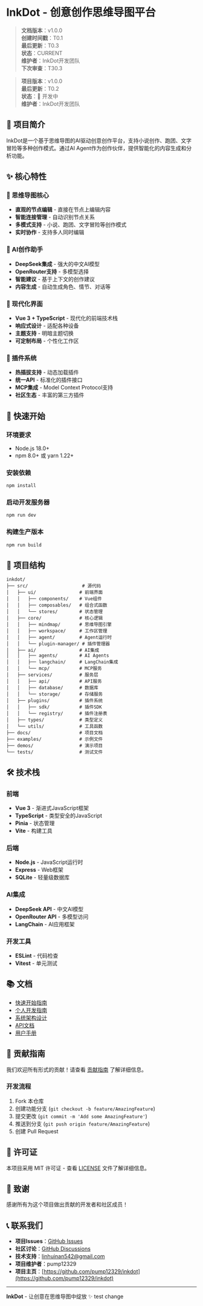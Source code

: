 # InkDot - 创意创作思维导图平台

> **文档版本**：v1.0.0  
> **创建时间戳**：T0.1  
> **最后更新**：T0.3  
> **状态**：CURRENT  
> **维护者**：InkDot开发团队  
> **下次审查**：T30.3

> **项目版本**：v1.0.0  
> **最后更新**：T0.2  
> **状态**：🚧 开发中  
> **维护者**：InkDot开发团队

## 🎯 项目简介

InkDot是一个基于思维导图的AI驱动创意创作平台，支持小说创作、跑团、文字冒险等多种创作模式。通过AI Agent作为创作伙伴，提供智能化的内容生成和分析功能。

## ✨ 核心特性

### 🧠 思维导图核心

- **直观的节点编辑** - 直接在节点上编辑内容
- **智能连接管理** - 自动识别节点关系
- **多模式支持** - 小说、跑团、文字冒险等创作模式
- **实时协作** - 支持多人同时编辑

### 🤖 AI创作助手

- **DeepSeek集成** - 强大的中文AI模型
- **OpenRouter支持** - 多模型选择
- **智能建议** - 基于上下文的创作建议
- **内容生成** - 自动生成角色、情节、对话等

### 🎨 现代化界面

- **Vue 3 + TypeScript** - 现代化的前端技术栈
- **响应式设计** - 适配各种设备
- **主题支持** - 明暗主题切换
- **可定制布局** - 个性化工作区

### 🔌 插件系统

- **热插拔支持** - 动态加载插件
- **统一API** - 标准化的插件接口
- **MCP集成** - Model Context Protocol支持
- **社区生态** - 丰富的第三方插件

## 🚀 快速开始

### 环境要求

- Node.js 18.0+
- npm 8.0+ 或 yarn 1.22+

### 安装依赖

```bash
npm install
```

### 启动开发服务器

```bash
npm run dev
```

### 构建生产版本

```bash
npm run build
```

## 📁 项目结构

```
inkdot/
├── src/                    # 源代码
│   ├── ui/                # 前端界面
│   │   ├── components/    # Vue组件
│   │   ├── composables/   # 组合式函数
│   │   └── stores/        # 状态管理
│   ├── core/              # 核心逻辑
│   │   ├── mindmap/       # 思维导图引擎
│   │   ├── workspace/     # 工作区管理
│   │   ├── agent/         # Agent运行时
│   │   └── plugin-manager/ # 插件管理器
│   ├── ai/                # AI集成
│   │   ├── agents/        # AI Agents
│   │   ├── langchain/     # LangChain集成
│   │   └── mcp/           # MCP服务
│   ├── services/          # 服务层
│   │   ├── api/           # API服务
│   │   ├── database/      # 数据库
│   │   └── storage/       # 存储服务
│   ├── plugins/           # 插件系统
│   │   ├── sdk/           # 插件SDK
│   │   └── registry/      # 插件注册表
│   ├── types/             # 类型定义
│   └── utils/             # 工具函数
├── docs/                  # 项目文档
├── examples/              # 示例文件
├── demos/                 # 演示项目
└── tests/                 # 测试文件
```

## 🛠️ 技术栈

### 前端

- **Vue 3** - 渐进式JavaScript框架
- **TypeScript** - 类型安全的JavaScript
- **Pinia** - 状态管理
- **Vite** - 构建工具

### 后端

- **Node.js** - JavaScript运行时
- **Express** - Web框架
- **SQLite** - 轻量级数据库

### AI集成

- **DeepSeek API** - 中文AI模型
- **OpenRouter API** - 多模型访问
- **LangChain** - AI应用框架

### 开发工具

- **ESLint** - 代码检查
- **Vitest** - 单元测试

## 📚 文档

- [快速开始指南](docs/development/quick-start.md)
- [个人开发指南](docs/development/personal-dev-guide.md)
- [系统架构设计](docs/architecture/system-architecture.md)
- [API文档](docs/api/api-reference.md)
- [用户手册](docs/user-guide/user-manual.md)

## 🤝 贡献指南

我们欢迎所有形式的贡献！请查看 [贡献指南](CONTRIBUTING.md) 了解详细信息。

### 开发流程

1. Fork 本仓库
2. 创建功能分支 (`git checkout -b feature/AmazingFeature`)
3. 提交更改 (`git commit -m 'Add some AmazingFeature'`)
4. 推送到分支 (`git push origin feature/AmazingFeature`)
5. 创建 Pull Request

## 📄 许可证

本项目采用 MIT 许可证 - 查看 [LICENSE](LICENSE) 文件了解详细信息。

## 🙏 致谢

感谢所有为这个项目做出贡献的开发者和社区成员！

## 📞 联系我们

- **项目Issues**：[GitHub Issues](https://github.com/pump12329/inkdot/issues)
- **社区讨论**：[GitHub Discussions](https://github.com/pump12329/inkdot/discussions)
- **技术支持**：linhuinan542@gmail.com
- **项目维护者**：pump12329
- **项目主页**：[https://github.com/pump12329/inkdot](https://github.com/pump12329/inkdot)

---

**InkDot** - 让创意在思维导图中绽放 ✨
test change
